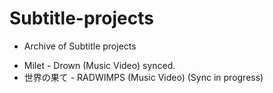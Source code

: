 # Subtitle-projects
* Archive of Subtitle projects
- Milet - Drown (Music Video) synced.
- 世界の果て - RADWIMPS (Music Video) (Sync in progress)
